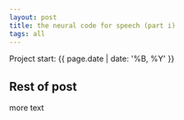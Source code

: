 ```yaml
---
layout: post
title: the neural code for speech (part i)
tags: all
---
```

Project start: {{ page.date | date: '%B, %Y' }}
<!--more-->

## Rest of post
more text

